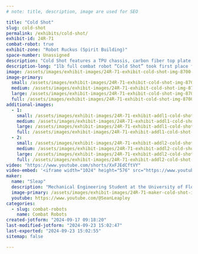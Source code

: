 ```yaml
---
# note: title, description, image are used for SEO

title: "Cold Shot"
slug: cold-shot
permalink: /exhibits/cold-shot/
exhibit-id: 24R-71
combat-robot: true
exhibit-zone: "Robot Ruckus (Spirit Building)"
space-number: Unassigned
description: "Cold Shot features a TPU chassis, carbon fiber top plate, AR 500 weapon disk, and a modular front. "
description-long: "1lb full combat robot “Cold Shot” took first place for the ant rookie class at its first event, Miami Maker Faire 2024. Cold Shot features a TPU chassis, carbon fiber top plate, laser cut AR 500 weapon disk, CNC Al 6061 ears, and a modular front end which can have either AR 500 forks, or an Al 6061 front plate based on opponent."
image: /assets/images/exhibit-images/24R-71-exhibit-cold-shot-img-8700-large.jpg
image-primary: 
  small: /assets/images/exhibit-images/24R-71-exhibit-cold-shot-img-8700-small.jpg
  medium: /assets/images/exhibit-images/24R-71-exhibit-cold-shot-img-8700-medium.jpg
  large: /assets/images/exhibit-images/24R-71-exhibit-cold-shot-img-8700-large.jpg
  full: /assets/images/exhibit-images/24R-71-exhibit-cold-shot-img-8700-full.jpg
additional-images: 
  - 1:
    small: /assets/images/exhibit-images/24R-71-exhibit-addl1-cold-shot-1715173681022-small.jpg
    medium: /assets/images/exhibit-images/24R-71-exhibit-addl1-cold-shot-1715173681022-medium.jpg
    large: /assets/images/exhibit-images/24R-71-exhibit-addl1-cold-shot-1715173681022-large.jpg
    full: /assets/images/exhibit-images/24R-71-exhibit-addl1-cold-shot-1715173681022-full.jpg
  - 2:
    small: /assets/images/exhibit-images/24R-71-exhibit-addl2-cold-shot-1723331349301-small.jpg
    medium: /assets/images/exhibit-images/24R-71-exhibit-addl2-cold-shot-1723331349301-medium.jpg
    large: /assets/images/exhibit-images/24R-71-exhibit-addl2-cold-shot-1723331349301-large.jpg
    full: /assets/images/exhibit-images/24R-71-exhibit-addl2-cold-shot-1723331349301-full.jpg
video: "https://www.youtube.com/shorts/XxFJEdCftVY"
video-embed: '<iframe width="1024" height="576" src="https://www.youtube.com/embed/XxFJEdCftVY?feature=oembed" frameborder="0" allow="accelerometer; autoplay; clipboard-write; encrypted-media; gyroscope; picture-in-picture; web-share" referrerpolicy="strict-origin-when-cross-origin" allowfullscreen title="Cold Shot vs Mirage, Maker Faire Miami"></iframe>'
maker: 
  name: "Sleap"
  description: "Mechanical Engineering Student at the University of Florida."
  image-primary: /assets/images/exhibit-images/24R-71-maker-cold-shot-img-7163-medium.jpg
  youtube: https://www.youtube.com/@SeanLeapley
categories: 
  - slug: combat-robots
    name: Combat Robots
created-jotform: "2024-09-17 09:18:20"
last-modified-jotform: "2024-09-23 15:02:47"
last-exported: "2024-09-23 15:02:55"
sitemap: false

---
```

